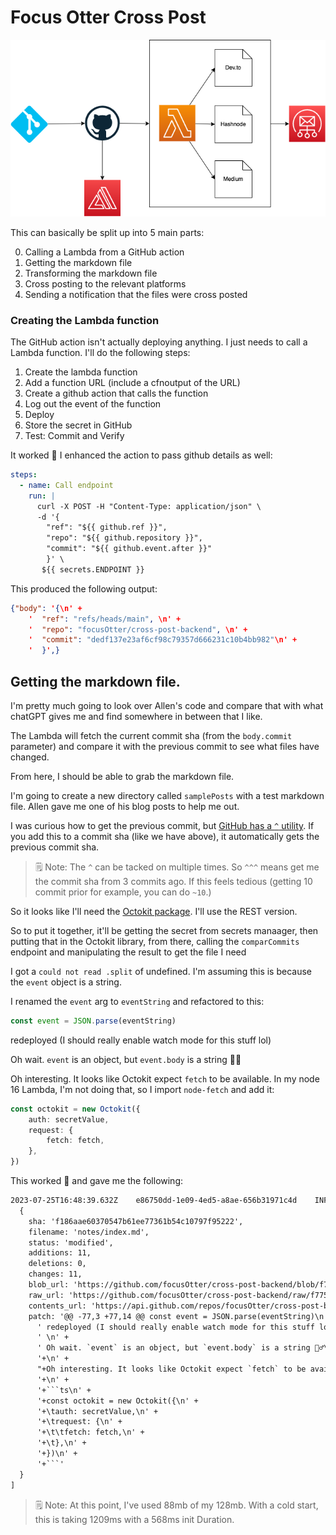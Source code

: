 # Focus Otter Cross Post

![arch diagram](../notes/cross-post.drawio.png)

This can basically be split up into 5 main parts:

0. Calling a Lambda from a GitHub action
1. Getting the markdown file
2. Transforming the markdown file
3. Cross posting to the relevant platforms
4. Sending a notification that the files were cross posted

### Creating the Lambda function

The GitHub action isn't actually deploying anything. I just needs to call a Lambda function. I'll do the following steps:

1. Create the lambda function
2. Add a function URL (include a cfnoutput of the URL)
3. Create a github action that calls the function
4. Log out the event of the function
5. Deploy
6. Store the secret in GitHub
7. Test: Commit and Verify

It worked 🎉
I enhanced the action to pass github details as well:

```yml
steps:
  - name: Call endpoint
    run: |
      curl -X POST -H "Content-Type: application/json" \
      -d '{
        "ref": "${{ github.ref }}", 
        "repo": "${{ github.repository }}", 
        "commit": "${{ github.event.after }}"
        }' \
       ${{ secrets.ENDPOINT }}
```

This produced the following output:

```json
{"body": '{\n' +
    '  "ref": "refs/heads/main", \n' +
    '  "repo": "focusOtter/cross-post-backend", \n' +
    '  "commit": "dedf137e23af6cf98c79357d666231c10b4bb982"\n' +
    '  }',}
```

## Getting the markdown file.

I'm pretty much going to look over Allen's code and compare that with what chatGPT gives me and find somewhere in between that I like.

The Lambda will fetch the current commit sha (from the `body.commit` parameter) and compare it with the previous commit to see what files have changed.

From here, I should be able to grab the markdown file.

I'm going to create a new directory called `samplePosts` with a test markdown file. Allen gave me one of his blog posts to help me out.

I was curious how to get the previous commit, but [GitHub has a `^` utility](https://docs.github.com/en/pull-requests/committing-changes-to-your-project/viewing-and-comparing-commits/comparing-commits#comparisons-across-commits). If you add this to a commit sha (like we have above), it automatically gets the previous commit sha.

> 🗒️ Note: The `^` can be tacked on multiple times. So `^^^` means get me the commit sha from 3 commits ago. If this feels tedious (getting 10 commit prior for example, you can do `~10`.)

So it looks like I'll need the [Octokit package](https://www.npmjs.com/package/octokit). I'll use the REST version.

So to put it together, it'll be getting the secret from secrets manaager, then putting that in the Octokit library, from there, calling the `comparCommits` endpoint and manipulating the result to get the file I need

I got a `could not read .split` of undefined. I'm assuming this is because the `event` object is a string.

I renamed the `event` arg to `eventString` and refactored to this:

```ts
const event = JSON.parse(eventString)
```

redeployed (I should really enable watch mode for this stuff lol)

Oh wait. `event` is an object, but `event.body` is a string 🤦‍♂️

Oh interesting. It looks like Octokit expect `fetch` to be available. In my node 16 Lambda, I'm not doing that, so I import `node-fetch` and add it:

```ts
const octokit = new Octokit({
	auth: secretValue,
	request: {
		fetch: fetch,
	},
})
```

This worked 🎉 and gave me the following:

````txt
2023-07-25T16:48:39.632Z	e86750dd-1e09-4ed5-a8ae-656b31971c4d	INFO	Commited files:  [
  {
    sha: 'f186aae60370547b61ee77361b54c10797f95222',
    filename: 'notes/index.md',
    status: 'modified',
    additions: 11,
    deletions: 0,
    changes: 11,
    blob_url: 'https://github.com/focusOtter/cross-post-backend/blob/f775078703edd39505b9a2ffed992dcfc354c80b/notes%2Findex.md',
    raw_url: 'https://github.com/focusOtter/cross-post-backend/raw/f775078703edd39505b9a2ffed992dcfc354c80b/notes%2Findex.md',
    contents_url: 'https://api.github.com/repos/focusOtter/cross-post-backend/contents/notes%2Findex.md?ref=f775078703edd39505b9a2ffed992dcfc354c80b',
    patch: '@@ -77,3 +77,14 @@ const event = JSON.parse(eventString)\n' +
      ' redeployed (I should really enable watch mode for this stuff lol)\n' +
      ' \n' +
      ' Oh wait. `event` is an object, but `event.body` is a string 🤦‍♂️\n' +
      '+\n' +
      "+Oh interesting. It looks like Octokit expect `fetch` to be available. In my node 16 Lambda, I'm not doing that, so I import `node-fetch` and add it:\n" +
      '+\n' +
      '+```ts\n' +
      '+const octokit = new Octokit({\n' +
      '+\tauth: secretValue,\n' +
      '+\trequest: {\n' +
      '+\t\tfetch: fetch,\n' +
      '+\t},\n' +
      '+})\n' +
      '+```'
  }
]
````

> 🗒️ Note: At this point, I've used 88mb of my 128mb. With a cold start, this is taking 1209ms with a 568ms init Duration.
